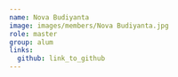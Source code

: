 ```yaml
---
name: Nova Budiyanta 
image: images/members/Nova Budiyanta.jpg 
role: master
group: alum
links:
  github: link_to_github 
---
```

